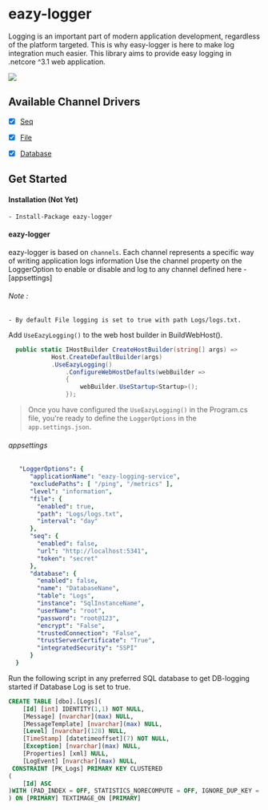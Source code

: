 # eazy-logger
Logging is an important part of modern application development, regardless of the platform targeted. This is why easy-logger is here to make log integration much easier.
This library aims to provide easy logging in .netcore ^3.1 web application.

![](https://vistr.dev/badge?repo=mkojoa.eazy-logge&color=0058AD)

## Available Channel Drivers
- [X] [Seq](#eazy-logging)
- [X] [File](#eazy-logging)
- [X] [Database](#eazy-logging)


## Get Started

#### Installation (Not Yet)
    - Install-Package eazy-logger
#### eazy-logger
eazy-logger is based on `channels`. Each channel represents a specific way of writing application logs information
Use the channel property on the LoggerOption to enable or disable and log 
to any channel defined here - [appsettings]

###### Note : 
    - By default File logging is set to true with path Logs/logs.txt.

Add `UseEazyLogging()` to the web host builder in BuildWebHost().
```c#
  public static IHostBuilder CreateHostBuilder(string[] args) =>
            Host.CreateDefaultBuilder(args)
            .UseEazyLogging()
                .ConfigureWebHostDefaults(webBuilder =>
                {
                    webBuilder.UseStartup<Startup>();
                });
```


 
> Once you have configured the `UseEazyLogging()` in the Program.cs file, 
> you're ready to define the `LoggerOptions` in the `app.settings.json`.

###### appsettings
 
```yaml
   "LoggerOptions": {
      "applicationName": "eazy-logging-service",
      "excludePaths": [ "/ping", "/metrics" ],
      "level": "information",
      "file": {
        "enabled": true,
        "path": "Logs/logs.txt",
        "interval": "day"
      },
      "seq": {
        "enabled": false,
        "url": "http://localhost:5341",
        "token": "secret"
      },
      "database": {
        "enabled": false,
        "name": "DatabaseName",
        "table": "Logs",
        "instance": "SqlInstanceName",
        "userName": "root",
        "password": "root@123",
        "encrypt": "False",
        "trustedConnection": "False",
        "trustServerCertificate": "True",
        "integratedSecurity": "SSPI"
      }
  }
```
Run the following script in any preferred SQL database to get DB-logging started if  Database Log is set to true.

```sql
CREATE TABLE [dbo].[Logs](
	[Id] [int] IDENTITY(1,1) NOT NULL,
	[Message] [nvarchar](max) NULL,
	[MessageTemplate] [nvarchar](max) NULL,
	[Level] [nvarchar](128) NULL,
	[TimeStamp] [datetimeoffset](7) NOT NULL,
	[Exception] [nvarchar](max) NULL,
	[Properties] [xml] NULL,
	[LogEvent] [nvarchar](max) NULL,
 CONSTRAINT [PK_Logs] PRIMARY KEY CLUSTERED 
(
	[Id] ASC
)WITH (PAD_INDEX = OFF, STATISTICS_NORECOMPUTE = OFF, IGNORE_DUP_KEY = OFF, ALLOW_ROW_LOCKS = ON, ALLOW_PAGE_LOCKS = ON) ON [PRIMARY]
) ON [PRIMARY] TEXTIMAGE_ON [PRIMARY]

```

